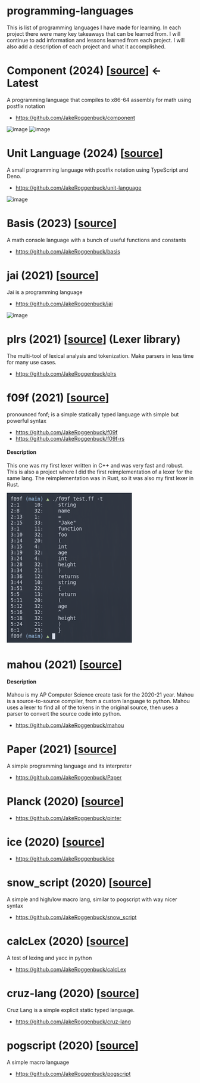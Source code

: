 # programming-languages
This is list of programming languages I have made for learning. In each project there were many key takeaways that can be learned from. I will continue to add information and lessons learned from each project. I will also add a description of each project and what it accomplished.

# Component (2024) [[source](https://github.com/JakeRoggenbuck/component)] <- Latest
A programming language that compiles to x86-64 assembly for math using postfix notation
- https://github.com/JakeRoggenbuck/component

![image](https://github.com/user-attachments/assets/910ea2ba-027d-4e22-a9d1-c002510fd09e)
![image](https://github.com/user-attachments/assets/63deb590-4a6b-4ec4-a66f-e9204420443a)

# Unit Language (2024) [[source](https://github.com/JakeRoggenbuck/unit-language)]
A small programming language with postfix notation using TypeScript and Deno.
- https://github.com/JakeRoggenbuck/unit-language

![image](https://github.com/user-attachments/assets/bdb35097-a177-40f8-aaf0-1dbb827eab7e)

# Basis (2023) [[source](https://github.com/JakeRoggenbuck/basis)]
A math console language with a bunch of useful functions and constants
- https://github.com/JakeRoggenbuck/basis

# jai (2021) [[source](https://github.com/JakeRoggenbuck/jai)]
Jai is a programming language
- https://github.com/JakeRoggenbuck/jai

![image](https://user-images.githubusercontent.com/35516367/130336716-99aa86e5-3f79-4081-b8fa-6a133ca90e87.png)

# plrs (2021) [[source](https://github.com/JakeRoggenbuck/plrs)] (Lexer library)
 The multi-tool of lexical analysis and tokenization. Make parsers in less time for many use cases. 
- https://github.com/JakeRoggenbuck/plrs

# f09f (2021) [[source](https://github.com/JakeRoggenbuck/f09f)]
pronounced fonf; is a simple statically typed language with simple but powerful syntax
- https://github.com/JakeRoggenbuck/f09f
- https://github.com/JakeRoggenbuck/f09f-rs

#### Description
This one was my first lexer written in C++ and was very fast and robust. This is also a project where I did the first reimplementation of a lexer for the same lang. The reimplementation was in Rust, so it was also my first lexer in Rust. 

![image](https://raw.githubusercontent.com/JakeRoggenbuck/f09f/main/f09f.png)

# mahou (2021) [[source](https://github.com/JakeRoggenbuck/mahou)]

#### Description
Mahou is my AP Computer Science create task for the 2020-21 year. Mahou is a source-to-source compiler, from a custom language to python.
Mahou uses a lexer to find all of the tokens in the original source, then uses a parser to convert the source code into python.
- https://github.com/JakeRoggenbuck/mahou

# Paper (2021) [[source](https://github.com/JakeRoggenbuck/Paper)]
A simple programming language and its interpreter
- https://github.com/JakeRoggenbuck/Paper

# Planck (2020) [[source](https://github.com/plancklang)]
- https://github.com/JakeRoggenbuck/pinter

# ice (2020) [[source](https://github.com/JakeRoggenbuck/ice)]
- https://github.com/JakeRoggenbuck/ice

# snow_script (2020) [[source](https://github.com/JakeRoggenbuck/snow_script)]
A simple and high/low macro lang, similar to pogscript with way nicer syntax
- https://github.com/JakeRoggenbuck/snow_script

# calcLex (2020) [[source](https://github.com/JakeRoggenbuck/calcLex)]
A test of lexing and yacc in python
- https://github.com/JakeRoggenbuck/calcLex

# cruz-lang (2020) [[source](https://github.com/JakeRoggenbuck/cruz-lang)]
Cruz Lang is a simple explicit static typed language.
- https://github.com/JakeRoggenbuck/cruz-lang

# pogscript (2020) [[source](https://github.com/JakeRoggenbuck/pogscript)]
A simple macro language
- https://github.com/JakeRoggenbuck/pogscript
